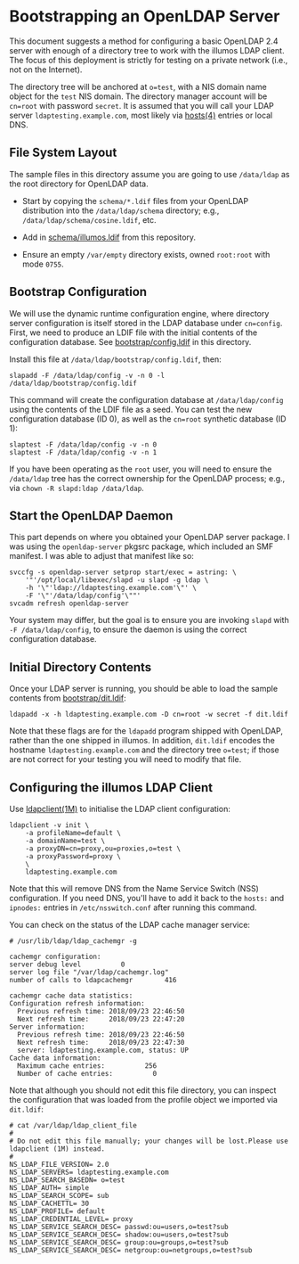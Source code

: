 # Bootstrapping an OpenLDAP Server

This document suggests a method for configuring a basic OpenLDAP 2.4 server
with enough of a directory tree to work with the illumos LDAP client.  The
focus of this deployment is strictly for testing on a private network (i.e.,
not on the Internet).

The directory tree will be anchored at `o=test`, with a NIS domain name object
for the `test` NIS domain.  The directory manager account will be `cn=root`
with password `secret`.  It is assumed that you will call your LDAP server
`ldaptesting.example.com`, most likely via
[hosts(4)](https://illumos.org/man/4/hosts) entries or local DNS.

## File System Layout

The sample files in this directory assume you are going to use `/data/ldap` as
the root directory for OpenLDAP data.

* Start by copying the `schema/*.ldif` files from your OpenLDAP distribution
  into the `/data/ldap/schema` directory; e.g.,
  `/data/ldap/schema/cosine.ldif`, etc.

* Add in [schema/illumos.ldif](schema/illumos.ldif) from this repository.

* Ensure an empty `/var/empty` directory exists, owned `root:root` with mode
  `0755`.

## Bootstrap Configuration

We will use the dynamic runtime configuration engine, where directory server
configuration is itself stored in the LDAP database under `cn=config`.  First,
we need to produce an LDIF file with the initial contents of the configuration
database.  See [bootstrap/config.ldif](bootstrap/config.ldif) in this
directory.

Install this file at `/data/ldap/bootstrap/config.ldif`, then:

```
slapadd -F /data/ldap/config -v -n 0 -l /data/ldap/bootstrap/config.ldif
```

This command will create the configuration database at `/data/ldap/config`
using the contents of the LDIF file as a seed.  You can test the new
configuration database (ID 0), as well as the `cn=root` synthetic database (ID
1):

```
slaptest -F /data/ldap/config -v -n 0
slaptest -F /data/ldap/config -v -n 1
```

If you have been operating as the `root` user, you will need to ensure the
`/data/ldap` tree has the correct ownership for the OpenLDAP process; e.g., via
`chown -R slapd:ldap /data/ldap`.

## Start the OpenLDAP Daemon

This part depends on where you obtained your OpenLDAP server package.  I was
using the `openldap-server` pkgsrc package, which included an SMF manifest.
I was able to adjust that manifest like so:

```
svccfg -s openldap-server setprop start/exec = astring: \
    '"'/opt/local/libexec/slapd -u slapd -g ldap \
    -h '\"'ldap://ldaptesting.example.com'\"' \
    -F '\"'/data/ldap/config'\""'
svcadm refresh openldap-server
```

Your system may differ, but the goal is to ensure you are invoking `slapd` with
`-F /data/ldap/config`, to ensure the daemon is using the correct configuration
database.

## Initial Directory Contents

Once your LDAP server is running, you should be able to load the sample
contents from [bootstrap/dit.ldif](bootstrap/dit.ldif):

```
ldapadd -x -h ldaptesting.example.com -D cn=root -w secret -f dit.ldif
```

Note that these flags are for the `ldapadd` program shipped with OpenLDAP,
rather than the one shipped in illumos.  In addition, `dit.ldif` encodes the
hostname `ldaptesting.example.com` and the directory tree `o=test`; if those
are not correct for your testing you will need to modify that file.

## Configuring the illumos LDAP Client

Use [ldapclient(1M)](https://illumos.org/man/1M/ldapclient) to initialise the
LDAP client configuration:

```
ldapclient -v init \
    -a profileName=default \
    -a domainName=test \
    -a proxyDN=cn=proxy,ou=proxies,o=test \
    -a proxyPassword=proxy \
    \
    ldaptesting.example.com
```

Note that this will remove DNS from the Name Service Switch (NSS)
configuration.  If you need DNS, you'll have to add it back to the `hosts:` and
`ipnodes:` entries in `/etc/nsswitch.conf` after running this command.

You can check on the status of the LDAP cache manager service:

```
# /usr/lib/ldap/ldap_cachemgr -g

cachemgr configuration:
server debug level          0
server log file "/var/ldap/cachemgr.log"
number of calls to ldapcachemgr        416

cachemgr cache data statistics:
Configuration refresh information: 
  Previous refresh time: 2018/09/23 22:46:50
  Next refresh time:     2018/09/23 22:47:20
Server information: 
  Previous refresh time: 2018/09/23 22:46:50
  Next refresh time:     2018/09/23 22:47:30
  server: ldaptesting.example.com, status: UP
Cache data information: 
  Maximum cache entries:          256
  Number of cache entries:          0
```

Note that although you should not edit this file directory, you can inspect
the configuration that was loaded from the profile object we imported via `dit.ldif`:

```
# cat /var/ldap/ldap_client_file 
#
# Do not edit this file manually; your changes will be lost.Please use ldapclient (1M) instead.
#
NS_LDAP_FILE_VERSION= 2.0
NS_LDAP_SERVERS= ldaptesting.example.com
NS_LDAP_SEARCH_BASEDN= o=test
NS_LDAP_AUTH= simple
NS_LDAP_SEARCH_SCOPE= sub
NS_LDAP_CACHETTL= 30
NS_LDAP_PROFILE= default
NS_LDAP_CREDENTIAL_LEVEL= proxy
NS_LDAP_SERVICE_SEARCH_DESC= passwd:ou=users,o=test?sub
NS_LDAP_SERVICE_SEARCH_DESC= shadow:ou=users,o=test?sub
NS_LDAP_SERVICE_SEARCH_DESC= group:ou=groups,o=test?sub
NS_LDAP_SERVICE_SEARCH_DESC= netgroup:ou=netgroups,o=test?sub
```

